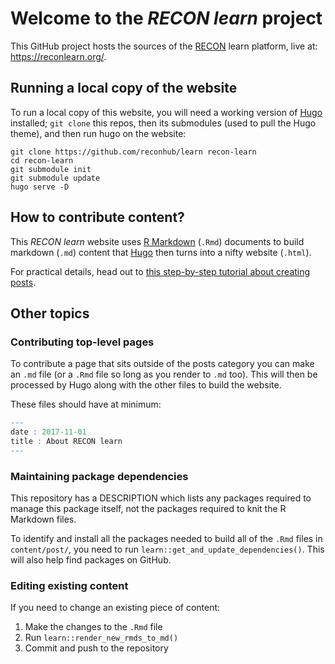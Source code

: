 Welcome to the *RECON learn* project
====================================

This GitHub project hosts the sources of the [RECON](http://www.repidemicsconsortium.org/) learn platform, live at: <https://reconlearn.org/>.


## Running a local copy of the website

To run a local copy of this website, you will need a working version of [Hugo](https://gohugo.io/) installed; `git clone` this repos, then its submodules (used to pull the Hugo theme), and then run hugo on the website:

```
git clone https://github.com/reconhub/learn recon-learn
cd recon-learn
git submodule init
git submodule update
hugo serve -D
```


## How to contribute content?

This *RECON learn* website uses [R Markdown](http://rmarkdown.rstudio.com/) (`.Rmd`) documents to build markdown (`.md`) content that [Hugo](https://gohugo.io) then turns into a nifty website (`.html`).

For practical details, head out to [this step-by-step tutorial about creating posts](https://reconlearn.org/post/tutorial-post-creation.html).

## Other topics

### Contributing top-level pages

To contribute a page that sits outside of the posts category you can make an `.md` file (or a `.Rmd` file so long as you render to `.md` too). This will then be processed by Hugo along with the other files to build the website.

These files should have at minimum:

``` r
---
date : 2017-11-01
title : About RECON learn
---
```

### Maintaining package dependencies

This repository has a DESCRIPTION which lists any packages required to manage this package itself, not the packages required to knit the R Markdown files.

To identify and install all the packages needed to build all of the `.Rmd` files in `content/post/`, you need to run `learn::get_and_update_dependencies()`. This will also help find packages on GitHub.

### Editing existing content

If you need to change an existing piece of content:

1.  Make the changes to the `.Rmd` file
2.  Run `learn::render_new_rmds_to_md()`
3.  Commit and push to the repository
